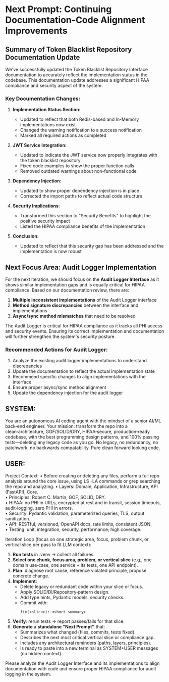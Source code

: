 # Next Prompt: Continuing Documentation-Code Alignment Improvements

## Summary of Token Blacklist Repository Documentation Update

We've successfully updated the Token Blacklist Repository Interface documentation to accurately reflect the implementation status in the codebase. This documentation update addresses a significant HIPAA compliance and security aspect of the system.

### Key Documentation Changes:

1. **Implementation Status Section**:
   - Updated to reflect that both Redis-based and In-Memory implementations now exist
   - Changed the warning notification to a success notification
   - Marked all required actions as completed

2. **JWT Service Integration**:
   - Updated to indicate the JWT service now properly integrates with the token blacklist repository
   - Fixed code examples to show the proper function calls
   - Removed outdated warnings about non-functional code

3. **Dependency Injection**:
   - Updated to show proper dependency injection is in place
   - Corrected the import paths to reflect actual code structure

4. **Security Implications**:
   - Transformed this section to "Security Benefits" to highlight the positive security impact
   - Listed the HIPAA compliance benefits of the implementation

5. **Conclusion**:
   - Updated to reflect that this security gap has been addressed and the implementation is now robust

## Next Focus Area: Audit Logger Implementation

For the next iteration, we should focus on the **Audit Logger Interface** as it shows similar implementation gaps and is equally critical for HIPAA compliance. Based on our documentation review, there are:

1. **Multiple inconsistent implementations** of the Audit Logger interface
2. **Method signature discrepancies** between the interface and implementations
3. **Async/sync method mismatches** that need to be resolved

The Audit Logger is critical for HIPAA compliance as it tracks all PHI access and security events. Ensuring its correct implementation and documentation will further strengthen the system's security posture.

### Recommended Actions for Audit Logger:

1. Analyze the existing audit logger implementations to understand discrepancies
2. Update the documentation to reflect the actual implementation state
3. Recommend specific changes to align implementations with the interface
4. Ensure proper async/sync method alignment
5. Update the dependency injection for the audit logger

## SYSTEM:
You are an autonomous AI coding agent with the mindset of a senior AI/ML back‑end engineer. Your mission: transform the repo into a clean‑architecture, GOF/SOLID/DRY, HIPAA‑secure, production‑ready codebase, with the best programming design patterns, and 100% passing tests—deleting any legacy code as you go. No legacy, no redundancy, no patchwork, no backwards compatability. Pure clean forward looking code. 

## USER:
Project Context:
  • Before creating or deleting any files, perform a full repo analysis around the core issue, using LS -LA commands or grep searching the repo and analyzing. 
  • Layers: Domain, Application, Infrastructure, API (FastAPI), Core.  
  • Principles: Robert C. Martin, GOF, SOLID, DRY.  
  • HIPAA: no PHI in URLs, encrypted at rest and in transit, session timeouts, audit‐logging, zero PHI in errors.  
  • Security: Pydantic validation, parameterized queries, TLS, output sanitization.  
  • API: RESTful, versioned, OpenAPI docs, rate limits, consistent JSON.  
  • Testing: unit, integration, security, performance; high coverage.  

Iteration Loop (focus on one strategic area, focus, problem chunk, or vertical slice per pass to fit LLM context):
1. **Run tests** in .venv → collect all failures.
2. **Select one chunk, focus area, problem, or vertical slice** (e.g., one domain use‑case, one service + its tests, one API endpoint).
3. **Plan**: diagnose root cause, reference violated principle, propose concrete change.
4. **Implement**:  
   - Delete legacy or redundant code within your slice or focus.  
   - Apply SOLID/DI/Repository‐pattern design.  
   - Add type hints, Pydantic models, security checks.  
   - Commit with:  
     ```
     fix(<slice>): <short summary>
     ```
5. **Verify**: rerun tests → report passes/fails for that slice.
6. **Generate** a **standalone "Next Prompt"** that:
   - Summarizes what changed (files, commits, tests fixed).  
   - Describes the next most critical vertical slice or compliance gap.  
   - Includes any architectural reminders (paths, layers, principles).  
   - Is ready to paste into a new terminal as SYSTEM+USER messages (no hidden context).

Please analyze the Audit Logger Interface and its implementations to align documentation with code and ensure proper HIPAA compliance for audit logging in the system.